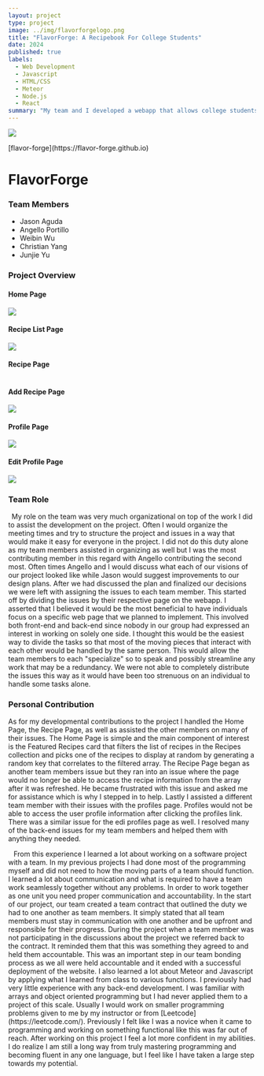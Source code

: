 ```yaml
---
layout: project
type: project
image: ../img/flavorforgelogo.png
title: "FlavorForge: A Recipebook For College Students"
date: 2024
published: true
labels:
  - Web Development
  - Javascript
  - HTML/CSS
  - Meteor
  - Node.js
  - React
summary: "My team and I developed a webapp that allows college students to add, access, and create recipes on the website. The students can also leave a rating for each recipe, and view all their contributed recipes on their profile."
---
```


<img src="../img/flavorforgelogo.png">
<p>[flavor-forge](https://flavor-forge.github.io)</p>

<h1>FlavorForge</h1>
<h3>Team Members</h3>

 - Jason Aguda
 - Angello Portillo
 - Weibin Wu
 - Christian Yang
 - Junjie Yu

<h3>Project Overview</h3>
<h4>Home Page</h4>
<div>
    <img src="../img/updatedhomepage.png" />
</div>
    <h4>Recipe List Page</h4>
<div>
    <img src="../img/recipe-page.png" />
</div>
    <h4>Recipe Page</h4>
<div>
    <img src="" />
</div>
 <h4>Add Recipe Page</h4>
<div>
    <img src="../img/addrecipepage.png" />
</div>
<h4>Profile Page</h4>
<div>
    <img src="../img/profile-page.png" />
</div>
<h4>Edit Profile Page</h4>
<div>
    <img src="../img/updateprofilepage.png" />
</div>


<h3>Team Role</h3>
<p>&ensp;My role on the team was very much organizational on top of the work I did to assist the development on the project. Often I would organize the meeting times and try to structure the project and issues in a way that would make it easy for everyone in the project. I did not do this duty alone as my team members assisted in organizing as well but I was the most contributing member in this regard with Angello contributing the second most. Often times Angello and I would discuss what each of our visions of our project looked like while Jason would suggest improvements to our design plans. After we had discussed the plan and finalized our decisions we were left with assigning the issues to each team member. This started off by dividing the issues by their respective page on the webapp. I asserted that I believed it would be the most beneficial to have individuals focus on a specific web page that we planned to implement. This involved both front-end and back-end since nobody in our group had expressed an interest in working on solely one side. I thought this would be the easiest way to divide the tasks so that most of the moving pieces that interact with each other would be handled by the same person. This would allow the team members to each "specialize" so to speak and possibly streamline any work that may be a redundancy. We were not able to completely distribute the issues this way as it would have been too strenuous on an individual to handle some tasks alone.</p>

<h3>Personal Contribution</h3>
<p>As for my developmental contributions to the project I handled the Home Page, the Recipe Page, as well as assisted the other members on many of their issues. The Home Page is simple and the main component of interest is the Featured Recipes card that filters the list of recipes in the Recipes collection and picks one of the recipes to display at random by generating a random key that correlates to the filtered array. The Recipe Page began as another team members issue but they ran into an issue where the page would no longer be able to access the recipe information from the array after it was refreshed. He became frustrated with this issue and asked me for assistance which is why I stepped in to help. Lastly I assisted a different team member with their issues with the profiles page. Profiles would not be able to access the user profile information after clicking the profiles link. There was a similar issue for the edi profiles page as well. I resolved many of the back-end issues for my team members and helped them with anything they needed.</p>

<p>&ensp; From this experience I learned a lot about working on a software project with a team. In my previous projects I had done most of the programming myself and did not need to how the moving parts of a team should function. I learned a lot about communication and what is required to have a team work seamlessly together without any problems. In order to work together as one unit you need proper communication and accountability. In the start of our project, our team created a team contract that outlined the duty we had to one another as team members. It simply stated that all team members must stay in communication with one another and be upfront and responsible for their progress. During the project when a team member was not participating in the discussions about the project we referred back to the contract. It reminded them that this was something they agreed to and held them accountable. This was an important step in our team bonding process as we all were held accountable and it ended with a successful deployment of the website. I also learned a lot about Meteor and Javascript by applying what I learned from class to various functions. I previously had very little experience with any back-end development. I was familiar with arrays and object oriented programming but I had never applied them to a project of this scale. Usually I would work on smaller programming problems given to me by my instructor or from [Leetcode](https://leetcode.com/). Previously I felt like I was a novice when it came to programming and working on something functional like this was far out of reach. After working on this project I feel a lot more confident in my abilities. I do realize I am still a long way from truly mastering programming and becoming fluent in any one language, but I feel like I have taken a large step towards my potential.</p>